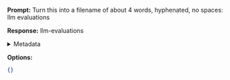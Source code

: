 **Prompt:**
Turn this into a filename of about 4 words, hyphenated, no spaces: llm evaluations

**Response:**
llm-evaluations

<details><summary>Metadata</summary>

- Duration: 1092 ms
- Datetime: 2023-11-06T11:15:49.228347
- Model: gpt-3.5-turbo-0613

</details>

**Options:**
```json
{}
```

